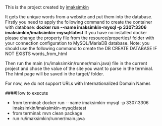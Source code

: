This is the project created by [imaksimkin](int-8@yandex.ru)

It gets the unique words from a website and put them into the database. 
Firstly you need to apply the following command to create the container with database:   **docker run  --name imaksimkin-mysql -p 3307:3306  imaksimkin/imaksimkin-mysql:latest**
If you have no installed docker please change the property file from the resource/properties/ folder with your connection configuration to MySQL/MariaDB database. 
Note: you should use the following command to create the DB  CREATE DATABASE IF NOT EXISTS words_from_html

Then run the main (ru/imaksimkin/runner/main.java) file in the current project and chose the value of the site you want to parse in the terminal.
The html page will be saved in the target/ folder.

For now, we do not support URLs with Internationalized Domain Names


####How to execute
- from terminal: docker run  --name imaksimkin-mysql -p 3307:3306  imaksimkin/imaksimkin-mysql:latest
- from terminal: mvn clean package
- run ru/imaksimkin/runner/main.java

